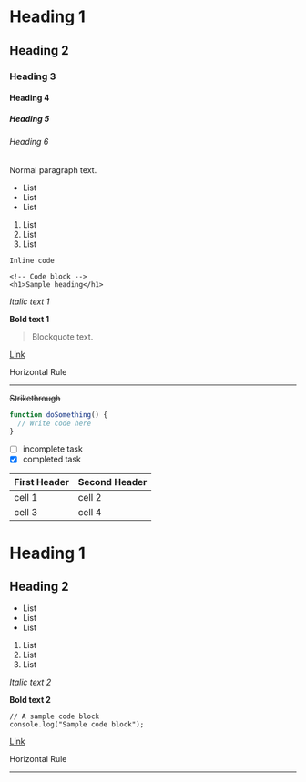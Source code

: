 <!-- Comment -->

# Heading 1
## Heading 2
### Heading 3
#### Heading 4
##### Heading 5
###### Heading 6

Normal paragraph text.

* List
* List
* List

1. List
1. List
1. List

`Inline code`

```
<!-- Code block -->
<h1>Sample heading</h1>
```

*Italic text 1*

**Bold text 1**

> Blockquote text.

[Link](http://example.com)

Horizontal Rule

---

~~Strikethrough~~

```javascript
function doSomething() {
  // Write code here
}
```

- [ ] incomplete task
- [x] completed task

First Header | Second Header
------------ | -------------
cell 1 | cell 2
cell 3 | cell 4

Heading 1
===
Heading 2
---

- List
- List
- List

1. List
2. List
3. List

_Italic text 2_

__Bold text 2__

    // A sample code block
    console.log("Sample code block");

[Link][1]

Horizontal Rule

***

[1]:http://example.com